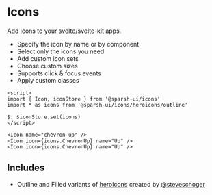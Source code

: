 # Icons

Add icons to your svelte/svelte-kit apps.

- Specify the icon by name or by component
- Select only the icons you need
- Add custom icon sets
- Choose custom sizes
- Supports click & focus events
- Apply custom classes

```svelte
<script>
import { Icon, iconStore } from '@sparsh-ui/icons'
import * as icons from '@sparsh-ui/icons/heroicons/outline'

$: $iconStore.set(icons)
</script>

<Icon name="chevron-up" />
<Icon icon={icons.ChevronUp} name="Up" />
<Icon icon={icons.ChevronUp} name="Up" />
```

## Includes

- Outline and Filled variants of [heroicons](https://heroicons.com) created by [@steveschoger](https://twitter.com/intent/tweet?text=Check%20out%20Heroicons%20by%20%40steveschoger%20and%20the%20%40tailwindcss%20team%20%F0%9F%98%8D&url=https%3A%2F%2Fheroicons.com)
